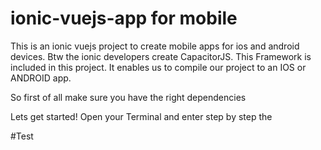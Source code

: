 # ionic-vuejs-app for mobile
This is an ionic vuejs project to create mobile apps for ios and android devices.
Btw the ionic developers create CapacitorJS. This Framework is included in this project.
It enables us to compile our project to an IOS or ANDROID app.

So first of all make sure you have the right dependencies

Lets get started!
Open your Terminal and enter step by step the 


#Test
